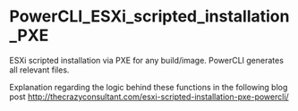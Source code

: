 # PowerCLI_ESXi_scripted_installation_PXE
ESXi scripted installation via PXE for any build/image. PowerCLI generates all relevant files.

Explanation regarding the logic behind these functions in the following blog post http://thecrazyconsultant.com/esxi-scripted-installation-pxe-powercli/
